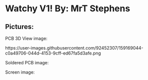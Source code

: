 <h1>Watchy V1! By: MrT Stephens</h1>
<h2>Pictures:</h2>
PCB 3D View image:
<p><img>https://user-images.githubusercontent.com/92452307/159169044-c0a49706-044d-4153-9cff-ed67fa5d3afe.png
<p>Soldered PCB image:
<p>
<p>Screen image:
<p>
